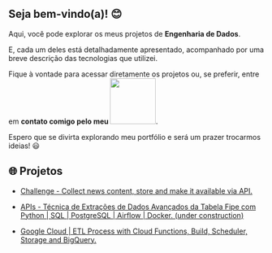 ## Seja bem-vindo(a)! 😊

Aqui, você pode explorar os meus projetos de **Engenharia de Dados**.

E, cada um deles está detalhadamente apresentado, acompanhado por uma breve descrição das tecnologias que utilizei.

Fique à vontade para acessar diretamente os projetos ou, se preferir, entre em **contato comigo pelo meu <a href="https://www.linkedin.com/in/devguilhermecarvalho/" target="_blank"><img src="https://img.shields.io/badge/LinkedIn-0077B5?style=for-the-badge&logo=linkedin&logoColor=white" target="_blank" width='90'></a>**.

Espero que se divirta explorando meu portfólio e será um prazer trocarmos ideias! 😃

##  🌐 Projetos

- <a href="https://github.com/devguilhermecarvalho/challenge-collect_news_content_and_store">Challenge - Collect news content, store and make it available via API.<a/>

- <a href="https://github.com/devguilhermecarvalho/api-fipe-extractor">APIs - Técnica de Extrações de Dados Avançados da Tabela Fipe com Python | SQL | PostgreSQL | Airflow | Docker. (under construction)</a>

- <a href="https://github.com/devguilhermecarvalho/gcloud-automated-marketdata">Google Cloud | ETL Process with Cloud Functions, Build, Scheduler, Storage and BigQuery.</a>


